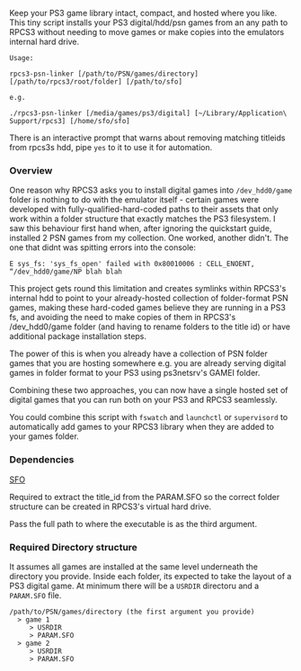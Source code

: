 Keep your PS3 game library intact, compact, and hosted where you like. This tiny script installs your PS3 digital/hdd/psn games from an any path to RPCS3 without needing to move games or make copies into the emulators internal hard drive.

```
Usage:

rpcs3-psn-linker [/path/to/PSN/games/directory] [/path/to/rpcs3/root/folder] [/path/to/sfo]

e.g.

./rpcs3-psn-linker [/media/games/ps3/digital] [~/Library/Application\ Support/rpcs3] [/home/sfo/sfo]

```

There is an interactive prompt that warns about removing matching titleids from rpcs3s hdd, pipe `yes` to it to use it for automation. 


### Overview ###

One reason why RPCS3 asks you to install digital games into `/dev_hdd0/game` folder is nothing to do with the emulator itself - certain games were developed with fully-qualified-hard-coded paths to their assets that only work within a folder structure that exactly matches the PS3 filesystem. I saw this behaviour first hand when, after ignoring the quickstart guide, installed 2 PSN games from my collection. One worked, another didn't. The one that didnt was spitting errors into the console:

`E sys_fs: 'sys_fs_open' failed with 0x80010006 : CELL_ENOENT, “/dev_hdd0/game/NP blah blah`

This project gets round this limitation and creates symlinks within RPCS3's internal hdd to point to your already-hosted collection of folder-format PSN games, making these hard-coded games believe they are running in a PS3 fs, and avoiding the need to make copies of them in RPCS3's /dev_hdd0/game folder (and having to rename folders to the title id) or have additional package installation steps.

The power of this is when you already have a collection of PSN folder games that you are hosting somewhere e.g. you are already serving digital games in folder format to your PS3 using ps3netsrv's GAMEI folder.

Combining these two approaches, you can now have a single hosted set of digital games that you can run both on your PS3 and RPCS3 seamlessly.

You could combine this script with `fswatch` and `launchctl` or `supervisord` to automatically add games to your RPCS3 library when they are added to your games folder.


### Dependencies ###

[SFO](https://github.com/hippie68/sfo/releases)

Required to extract the title_id from the PARAM.SFO so the correct folder structure can be created in RPCS3's virtual hard drive.

Pass the full path to where the executable is as the third argument.

### Required Directory structure ###

It assumes all games are installed at the same level underneath the directory you provide. Inside each folder, its expected to take the layout of a PS3 digital game. At minimum there will be a `USRDIR` directoru and a `PARAM.SFO` file.

```
/path/to/PSN/games/directory (the first argument you provide)
  > game 1
     > USRDIR
     > PARAM.SFO
  > game 2
     > USRDIR
     > PARAM.SFO
```
  

